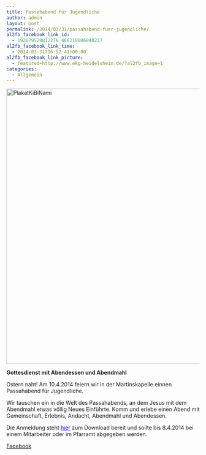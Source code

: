 ```yaml
---
title: Passahabend für Jugendliche
author: admin
layout: post
permalink: /2014/03/31/passahabend-fuer-jugendliche/
al2fb_facebook_link_id:
  - 192879520812276_466218006840237
al2fb_facebook_link_time:
  - 2014-03-31T16:52:41+00:00
al2fb_facebook_link_picture:
  - featured=http://www.ekg-heidelsheim.de/?al2fb_image=1
categories:
  - Allgemein
---
```

[<img class="alignleft  wp-image-1300" alt="PlakatKiBiNami" src="http://www.ekg-heidelsheim.de/wp-content/uploads/2014/03/Plakat-Passah.jpg" width="512" height="719" />][1]

**Gottesdienst mit Abendessen und Abendmahl**

Ostern naht! Am 10.4.2014 feiern wir in der Martinskapelle einnen Passahabend für Jugendliche.

Wir tauschen ein in die Welt des Passahabends, an dem Jesus mit dem Abendmahl etwas völlig Neues Einführte. Komm und erlebe einen Abend mit Gemeinschaft, Erlebnis, Andacht, Abendmahl und Abendessen.

Die Anmeldung steht <a  style="color: blue;" href="http://www.ekg-heidelsheim.de/wp-content/uploads/2014/03/Flyer-Passahabend.pdf">hier</a> zum Download bereit und sollte bis 8.4.2014 bei einem Mitarbeiter oder im Pfarramt abgegeben werden.

<div class="al2fb_anchor">
  <a href="http://www.facebook.com/permalink.php?story_fbid=466218006840237&id=192879520812276" target="_blank">Facebook</div></a>

 [1]: http://www.ekg-heidelsheim.de/wp-content/uploads/2014/03/Plakat-Passah.jpg